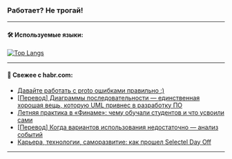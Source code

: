 ### Работает? Не трогай!

---
<!--
#### 🛠️ Technical stack:

![Java](https://img.shields.io/badge/Java-informational?logo=Oracle&style=flat&logoColor=white&color=FF4500)
![Kotlin](https://img.shields.io/badge/Kotlin-informational?logo=Kotlin&style=flat&logoColor=white&color=774D97)
![TS](https://img.shields.io/badge/TypeScript-informational?logo=typeScript&style=flat&logoColor=black&color=017acc)
![Python](https://img.shields.io/badge/Python-informational?logo=Python&style=flat&logoColor=black&color=ffdd54) <br>
![Spring](https://img.shields.io/badge/Spring-informational?logo=Spring&style=flat&logoColor=white&color=6DB33F) 
![SpringBoot](https://img.shields.io/badge/SpringBoot-informational?logo=SpringBoot&style=flat&logoColor=white&color=6DB33F)
![Nest](https://img.shields.io/badge/NestJS-informational?logo=NestJS&style=flat&logoColor=white&color=E0234E) 
![NodeJS](https://img.shields.io/badge/NodeJS-informational?logo=node.js&style=flat&logoColor=white&color=70A760)<br>
![PostgreSQL](https://img.shields.io/badge/PostgreSQL-informational?logo=PostgreSQL&style=flat&logoColor=white&color=DAA520)
![MongoDB](https://img.shields.io/badge/MongoDB-informational?logo=MongoDB&style=flat&logoColor=white&color=870000)
![Apache](https://img.shields.io/badge/Apache-informational?logo=apache&style=flat&logoColor=white&color=f74e28)

___ 
-->

#### 🛠️ Используемые языки:

[![Top Langs](https://github-readme-stats-u2qms2cxw-advtsettinggmailcoms-projects.vercel.app/api/top-langs/?username=zloylis&langs_count=10&hide_title=true&title_color=e6edf3&size_weight=0.5&count_weight=0.5&layout=compact&hide_progress=true&hide_border=true&theme=dracula)](https://github.com/zloylis)

<!---


####  :octocat:&nbsp;&nbsp; Статистика:

![GitHub stats](https://github-readme-stats-u2qms2cxw-advtsettinggmailcoms-projects.vercel.app/api?username=zloylis&show_icons=true&hide_border=true&theme=dracula&title_color=e6edf3&include_all_commits=true&count_private=true&hide_rank=false&hide_title=true&rank_icon=github)
-->
---

#### 💬 Свежее с habr.com:

<!-- BLOG-POST-LIST:START -->
- [Давайте работать с proto ошибками правильно :&rpar;](https://habr.com/ru/companies/ozonbank/articles/840892/?utm_source=habrahabr&utm_medium=rss&utm_campaign=840892)
- [[Перевод] Диаграммы последовательности — единственная хорошая вещь, которую UML привнес в разработку ПО](https://habr.com/ru/articles/840890/?utm_source=habrahabr&utm_medium=rss&utm_campaign=840890)
- [Летняя практика в «Финаме»: чему обучали студентов и что усвоили сами](https://habr.com/ru/companies/finam_broker/articles/840884/?utm_source=habrahabr&utm_medium=rss&utm_campaign=840884)
- [[Перевод] Когда вариантов использования недостаточно — анализ событий](https://habr.com/ru/companies/otus/articles/840878/?utm_source=habrahabr&utm_medium=rss&utm_campaign=840878)
- [Карьера, технологии, саморазвитие: как прошел Selectel Day Off](https://habr.com/ru/companies/selectel/articles/840846/?utm_source=habrahabr&utm_medium=rss&utm_campaign=840846)
<!-- BLOG-POST-LIST:END -->

---
